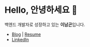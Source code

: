 # Hello, 안녕하세요 🙌

백엔드 개발자로 성장하고 있는 <b>이남곤</b>입니다.

- [Blog](https://ng-lee.github.io/) | [Resume](https://ng-lee.notion.site/)
- [LinkedIn](https://www.linkedin.com/in/namgonlee/)
